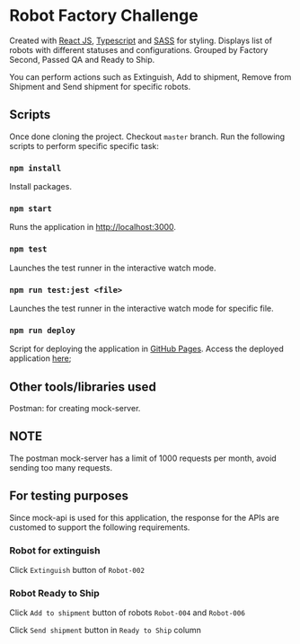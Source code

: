 # Robot Factory Challenge

Created with [React JS](https://reactjs.org/), [Typescript](https://www.typescriptlang.org/) and [SASS](https://sass-lang.com/) for styling.
Displays list of robots with different statuses and configurations.
Grouped by Factory Second, Passed QA and Ready to Ship.

You can perform actions such as Extinguish, Add to shipment, Remove from Shipment and Send shipment for specific robots.

## Scripts

Once done cloning the project. Checkout `master` branch. Run the following scripts to perform specific specific task:

### `npm install`

Install packages.

### `npm start`

Runs the application in [http://localhost:3000](http://localhost:3000).

### `npm test`

Launches the test runner in the interactive watch mode.

### `npm run test:jest <file>`

Launches the test runner in the interactive watch mode for specific file.

### `npm run deploy`

Script for deploying the application in [GitHub Pages](https://pages.github.com/).
Access the deployed application [here](https://roijohnkoch.github.io/robot-factory-challenge);

## Other tools/libraries used

Postman: for creating mock-server.

## NOTE

The postman mock-server has a limit of 1000 requests per month, avoid sending too many requests.

## For testing purposes

Since mock-api is used for this application, the response for the APIs are customed to support the following requirements.

### Robot for extinguish

Click `Extinguish` button of `Robot-002`

### Robot Ready to Ship

Click `Add to shipment` button of robots `Robot-004` and `Robot-006`

Click `Send shipment` button in `Ready to Ship` column